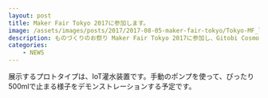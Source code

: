 ```yaml
---
layout: post
title: Maker Fair Tokyo 2017に参加します。
image: /assets/images/posts/2017/2017-08-05-maker-fair-tokyo/Tokyo-MF_logo.jpg
description: ものづくりのお祭り Maker Fair Tokyo 2017に参加し、Gitobi Cosmo Devicesのプロトタイプを展示します。
categories:
    - NEWS
---
```


展示するプロトタイプは、IoT灌水装置です。手動のポンプを使って、ぴったり500mlで止まる様子をデモンストレーションする予定です。
